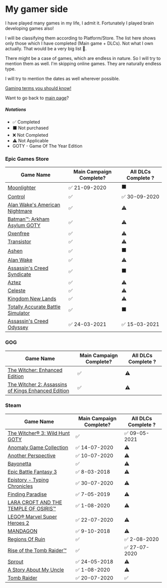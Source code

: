<!-- @format -->

# My gamer side

I have played many games in my life, I admit it. Fortunately I played brain developing games also!

I will be classifying them according to Platform/Store. The list here shows only those which I have completed (Main game + DLCs). Not what I own actually. That would be a very big list 😬.

There might be a case of games, which are endless in nature. So I will try to mention them as well. I'm skipping online games. They are naturally endless type.

I will try to mention the dates as well wherever possible.

[Gaming terms you should know!](https://www.makeuseof.com/tag/learn-the-lingo-common-gaming-terms-you-should-know/?utm_source=MUO-NL-RP&utm_medium=newsletter)

Want to go back to [main page](../README.md)?

##### Notations

- ✅ Completed
- ⬛ Not purchased
- ❌ Not Completed
- ⚠ Not Applicable
- GOTY - Game Of The Year Edition

### Epic Games Store

| Game Name                                                                                                                 | Main Campaign Complete? | All DLCs Complete ? |
| ------------------------------------------------------------------------------------------------------------------------- | ----------------------- | ------------------- |
| [Moonlighter](https://www.epicgames.com/store/en-US/product/moonlighter/home)                                             | ✅ 21-09-2020           | ⬛                  |
| [Control](https://www.epicgames.com/store/en-US/product/control/home)                                                     | ✅                      | ✅ 30-09-2020       |
| [Alan Wake's American Nightmare](https://www.epicgames.com/store/en-US/product/alan-wake-american-nightmare/home)         | ✅                      | ⚠                   |
| [Batman™: Arkham Asylum GOTY](https://www.epicgames.com/store/en-US/product/batman-arkham-asylum/home)                    | ✅                      | ⚠                   |
| [Oxenfree](https://www.epicgames.com/store/en-US/product/oxenfree/home)                                                   | ✅                      | ⚠                   |
| [Transistor](https://www.epicgames.com/store/en-US/product/transistor/home)                                               | ✅                      | ⚠                   |
| [Ashen](https://www.epicgames.com/store/en-US/product/ashen/home)                                                         | ✅                      | ⬛                  |
| [Alan Wake](https://www.epicgames.com/store/en-US/product/alan-wake/home)                                                 | ✅                      | ⚠                   |
| [Assassin's Creed Syndicate](https://www.epicgames.com/store/en-US/product/assassins-creed-syndicate/home)                | ✅                      | ⬛                  |
| [Aztez](https://www.epicgames.com/store/en-US/product/aztez/home)                                                         | ✅                      | ⚠                   |
| [Celeste](https://www.epicgames.com/store/en-US/product/celeste/home)                                                     | ✅                      | ⚠                   |
| [Kingdom New Lands](https://www.epicgames.com/store/en-US/product/kingdom-new-lands/home)                                 | ✅                      | ⚠                   |
| [Totally Accurate Battle Simulator](https://www.epicgames.com/store/en-US/product/totally-accurate-battle-simulator/home) | ✅                      | ⬛                  |
| [Assassin's Creed Odyssey](https://www.epicgames.com/store/en-US/p/assassins-creed-odyssey)                               | ✅ 24-03-2021           | ✅ 15-03-2021       |

### GOG

| Game Name                                                                                    | Main Campaign Complete? | All DLCs Complete ? |
| -------------------------------------------------------------------------------------------- | ----------------------- | ------------------- |
| [The Witcher: Enhanced Edition](https://www.gog.com/game/the_witcher)                        | ✅                      | ⚠                   |
| [The Witcher 2: Assassins of Kings Enhanced Edition](https://www.gog.com/game/the_witcher_2) | ✅                      | ⚠                   |

### Steam

| Game Name                                                                                                              | Main Campaign Complete? | All DLCs Complete ? |
| ---------------------------------------------------------------------------------------------------------------------- | ----------------------- | ------------------- |
| [The Witcher® 3: Wild Hunt GOTY](https://store.steampowered.com/app/292030/The_Witcher_3_Wild_Hunt/)                   | ✅                      | ✅ 09-05-2021                  |
| [Anomaly Game Collection](https://store.steampowered.com/bundle/4678/Anomaly_Game_Collection/)                         | ✅ 14-07-2020           | ⚠                   |
| [Another Perspective](https://store.steampowered.com/app/305920/Another_Perspective/)                                  | ✅ 10-07-2020           | ⚠                   |
| [Bayonetta](https://store.steampowered.com/app/460790/Bayonetta/)                                                      | ✅                      | ⚠                   |
| [Epic Battle Fantasy 3](https://store.steampowered.com/app/521200/Epic_Battle_Fantasy_3/)                              | ✅ 8-03-2018            | ⚠                   |
| [Epistory - Typing Chronicles](https://store.steampowered.com/app/398850/Epistory__Typing_Chronicles/)                 | ✅ 30-07-2020           | ⚠                   |
| [Finding Paradise](https://store.steampowered.com/app/337340/Finding_Paradise/)                                        | ✅ 7-05-2019            | ⚠                   |
| [LARA CROFT AND THE TEMPLE OF OSIRIS™](https://store.steampowered.com/app/289690/LARA_CROFT_AND_THE_TEMPLE_OF_OSIRIS/) | ✅ 1-08-2020            | ⚠                   |
| [LEGO® Marvel Super Heroes 2](https://store.steampowered.com/app/647830/LEGO_Marvel_Super_Heroes_2/)                   | ✅ 22-07-2020           | ⚠                   |
| [MANDAGON](https://store.steampowered.com/app/461560/MANDAGON/)                                                        | ✅ 9-10-2018            | ⚠                   |
| [Regions Of Ruin](https://store.steampowered.com/app/680360/Regions_Of_Ruin/)                                          | ✅                      | ✅ 2-08-2020        |
| [Rise of the Tomb Raider™](https://store.steampowered.com/app/391220/Rise_of_the_Tomb_Raider/)                         | ✅                      | ✅ 27-07-2020       |
| [Sprout](https://store.steampowered.com/app/758530/Sprout/)                                                            | ✅ 24-05-2018           | ⚠                   |
| [A Story About My Uncle](https://store.steampowered.com/app/278360/A_Story_About_My_Uncle/)                            | ✅ 1-08-2020            | ⚠                   |
| [Tomb Raider](https://store.steampowered.com/app/203160/Tomb_Raider/)                                                  | ✅ 20-07-2020           | ✅                  |
